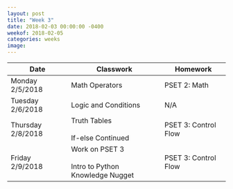 ```yaml
---
layout: post
title: "Week 3"
date: 2018-02-03 00:00:00 -0400
weekof: 2018-02-05
categories: weeks
image:
---
```


|Date                        |Classwork|Homework|
|----------------------------|---------|--------|
|Monday 2/5/2018            | Math Operators | PSET 2: Math |
|Tuesday 2/6/2018           | Logic and Conditions | N/A |
|Thursday 2/8/2018 | Truth Tables <br><br> If-else Continued | PSET 3: Control Flow |
|Friday 2/9/2018            | Work on PSET 3 <br><br> Intro to Python Knowledge Nugget | PSET 3: Control Flow |

<!-- Challenge Problem 0: Text Adventure -->

